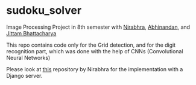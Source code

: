 # sudoku_solver
Image Processing Project in 8th semester with [Nirabhra](https://github.com/nirabhratapaswi), [Abhinandan](https://github.com/AbhiNabera), and [Jittam Bhattacharya](https://github.com/JittamBhattacharya) 

This repo contains code only for the Grid detection, and for the digit recognition part, which was done with the help of CNNs (Convolutional Neural Networks)

Please look at [this](https://github.com/nirabhratapaswi/sudoku_solver "Nirabhra's Django Frontend") repository by Nirabhra for the implementation with a Django server.
